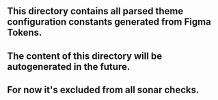 ## This directory contains all parsed theme configuration constants generated from Figma Tokens.
## The content of this directory will be autogenerated in the future.
## For now it's excluded from all sonar checks.